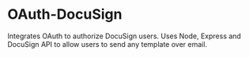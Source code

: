 # OAuth-DocuSign
Integrates OAuth to authorize DocuSign users.  Uses Node, Express and DocuSign API to allow users to send any template over email.
